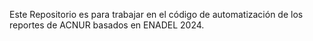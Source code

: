 Este Repositorio es para trabajar en el código de automatización de los reportes de ACNUR basados en ENADEL 2024.
